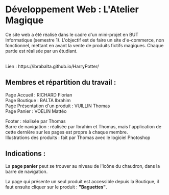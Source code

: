 # Développement Web :  L'Atelier Magique

Ce site web a été réalisé dans le cadre d'un mini-projet en BUT Informatique (semestre 1). L'objectif est de faire un site d'e-commerce, non fonctionnel, mettant en avant la vente de produits fictifs magiques. Chaque partie est réalisée par un étudiant.

 <br>
Lien : https://ibrabalta.github.io/HarryPotter/
<br>

## Membres et répartition du travail :

Page Accueil : RICHARD Florian <br>
Page Boutique : BALTA Ibrahim <br>
Page Présentation d'un produit : VUILLIN Thomas <br>
Page Panier : VOELIN Mattéo <br>

Footer : réalisée par Thomas <br>
Barre de navigation : réalisée par Ibrahim et Thomas, mais l'application de cette dernière sur les pages est propre à chaque membre. <br>
Illustrations des produits : fait par Thomas avec le logiciel Photoshop


## Indications :

La <b>page panier</b> peut se trouver au niveau de l'icône du chaudron, dans la barre de navigation.

La page qui présente un seul produit est accessible depuis la Boutique, il faut ensuite cliquer sur le produit : <b>"Baguettes"</b>.
